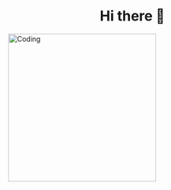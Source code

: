 <h1 align="center">Hi there 👋</h1>
<img align="center" alt="Coding" width="300" src="https://cdn.dribbble.com/users/730703/screenshots/6581243/avento.gif">





